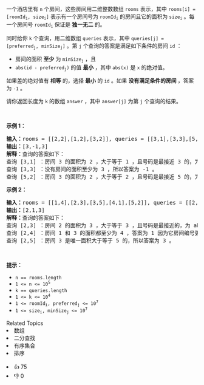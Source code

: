 <p>一个酒店里有&nbsp;<code>n</code>&nbsp;个房间，这些房间用二维整数数组&nbsp;<code>rooms</code>&nbsp;表示，其中&nbsp;<code>rooms[i] = [roomId<sub>i</sub>, size<sub>i</sub>]</code>&nbsp;表示有一个房间号为&nbsp;<code>roomId<sub>i</sub></code>&nbsp;的房间且它的面积为&nbsp;<code>size<sub>i</sub></code>&nbsp;。每一个房间号&nbsp;<code>roomId<sub>i</sub></code>&nbsp;保证是 <strong>独一无二</strong>&nbsp;的。</p>

<p>同时给你 <code>k</code>&nbsp;个查询，用二维数组&nbsp;<code>queries</code>&nbsp;表示，其中&nbsp;<code>queries[j] = [preferred<sub>j</sub>, minSize<sub>j</sub>]</code>&nbsp;。第&nbsp;<code>j</code>&nbsp;个查询的答案是满足如下条件的房间&nbsp;<code>id</code>&nbsp;：</p>

<ul> 
 <li>房间的面积&nbsp;<b>至少</b>&nbsp;为&nbsp;<code>minSize<sub>j</sub></code>&nbsp;，且</li> 
 <li><code>abs(id - preferred<sub>j</sub>)</code>&nbsp;的值 <strong>最小</strong>&nbsp;，其中&nbsp;<code>abs(x)</code>&nbsp;是&nbsp;<code>x</code>&nbsp;的绝对值。</li> 
</ul>

<p>如果差的绝对值有 <strong>相等</strong>&nbsp;的，选择 <strong>最小</strong>&nbsp;的&nbsp;<code>id</code>&nbsp;。如果 <strong>没有满足条件的房间</strong>&nbsp;，答案为 <code>-1</code>&nbsp;。</p>

<p>请你返回长度为 <code>k</code>&nbsp;的数组&nbsp;<code>answer</code>&nbsp;，其中<em>&nbsp;</em><code>answer[j]</code>&nbsp;为第 <code>j</code>&nbsp;个查询的结果。</p>

<p>&nbsp;</p>

<p><strong>示例 1：</strong></p>

<pre>
<b>输入：</b>rooms = [[2,2],[1,2],[3,2]], queries = [[3,1],[3,3],[5,2]]
<b>输出：</b>[3,-1,3]
<strong>解释：</strong>查询的答案如下：
查询 [3,1] ：房间 3 的面积为 2 ，大于等于 1 ，且号码是最接近 3 的，为 abs(3 - 3) = 0 ，所以答案为 3 。
查询 [3,3] ：没有房间的面积至少为 3 ，所以答案为 -1 。
查询 [5,2] ：房间 3 的面积为 2 ，大于等于 2 ，且号码是最接近 5 的，为 abs(3 - 5) = 2 ，所以答案为 3 。</pre>

<p><strong>示例 2：</strong></p>

<pre>
<b>输入：</b>rooms = [[1,4],[2,3],[3,5],[4,1],[5,2]], queries = [[2,3],[2,4],[2,5]]
<b>输出：</b>[2,1,3]
<strong>解释：</strong>查询的答案如下：
查询 [2,3] ：房间 2 的面积为 3 ，大于等于 3 ，且号码是最接近的，为 abs(2 - 2) = 0 ，所以答案为 2 。
查询 [2,4] ：房间 1 和 3 的面积都至少为 4 ，答案为 1 因为它房间编号更小。
查询 [2,5] ：房间 3 是唯一面积大于等于 5 的，所以答案为 3 。</pre>

<p>&nbsp;</p>

<p><strong>提示：</strong></p>

<ul> 
 <li><code>n == rooms.length</code></li> 
 <li><code>1 &lt;= n &lt;= 10<sup>5</sup></code></li> 
 <li><code>k == queries.length</code></li> 
 <li><code>1 &lt;= k &lt;= 10<sup>4</sup></code></li> 
 <li><code>1 &lt;= roomId<sub>i</sub>, preferred<sub>j</sub> &lt;= 10<sup>7</sup></code></li> 
 <li><code>1 &lt;= size<sub>i</sub>, minSize<sub>j</sub> &lt;= 10<sup>7</sup></code></li> 
</ul>

<div><div>Related Topics</div><div><li>数组</li><li>二分查找</li><li>有序集合</li><li>排序</li></div></div><br><div><li>👍 75</li><li>👎 0</li></div>